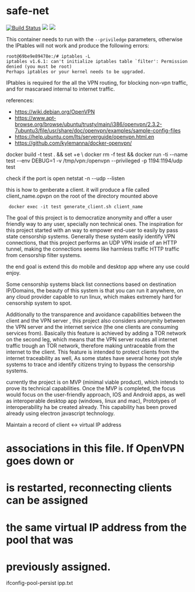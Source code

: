 # safe-net
<!-- [![Build Status](https://travis-ci.org/jrrombaldo/openvpn.svg?branch=master)](https://travis-ci.org/jrrombaldo/openvpn)
[![](https://images.microbadger.com/badges/image/jrromb/openvpn.svg)](https://microbadger.com/images/jrromb/openvpn) -->

[![Build Status](https://travis-ci.org/jrrombaldo/openvpn.svg?branch=master)](https://travis-ci.org/jrrombaldo/openvpn)
[![](https://images.microbadger.com/badges/image/jrromb/openvpn.svg)](https://microbadger.com/images/jrromb/openvpn "Get your own image badge on microbadger.com")
[![](https://images.microbadger.com/badges/version/jrromb/openvpn.svg)](https://microbadger.com/images/jrromb/openvpn "Get your own version badge on microbadger.com")

This container needs to run with the `--priviledge` parameters, otherwise the IPtables will not work and produce the following errors:
```
root@69be9e89478e:/# iptables -L
iptables v1.6.1: can't initialize iptables table `filter': Permission denied (you must be root)
Perhaps iptables or your kernel needs to be upgraded.
```

IPtables is required for the all the VPN routing, for blocking non-vpn traffic, and for mascaraed internal to internet traffic.

references:
* https://wiki.debian.org/OpenVPN
* https://www.apt-browse.org/browse/ubuntu/trusty/main/i386/openvpn/2.3.2-7ubuntu3/file/usr/share/doc/openvpn/examples/sample-config-files
* https://help.ubuntu.com/lts/serverguide/openvpn.html.en
* https://github.com/kylemanna/docker-openvpn/


docker build -t test . && set +e \ docker rm -f test && docker run -ti --name test --env DEBUG=1 -v /tmp/vpn:/openvpn --privileged -p 1194:1194/udp test

check if the port is open
netstat -n --udp --listen


this is how to genberate a client. it will produce a file called client_name.opvpn on the root of the directory mounted above
```
 docker exec -it test generate_client.sh client_name
```

The goal of this project is to democratize anonymity and offer a user friendly way to any user, specially non technical ones. The inspiration for this project started with an way to empower end-user to easily by pass state censorship systems.
Generally these system easily identify VPN connections, that this project performs an UDP VPN inside of an HTTP tunnel, making the connections seems like harmless traffic HTTP traffic from censorship filter systems.

the end goal is extend this do mobile and desktop app where any use could enjoy.

Some censorship systems black list connections based on destination IP/Domains, the beauty of this system is that you can run it anywhere, on any cloud provider capable to run linux, which makes extremely hard for censorship system to spot.

Additionally to the transparence and avoidance capabilities between the client and the VPN server , this project also considers anonymity between the VPN server and the internet service (the one clients are consuming services from). Basically this feature is achieved by adding a TOR network on the second leg, which means that the VPN server routes all internet traffic trough an TOR network, therefore making untraceable from the internet to the client.
This feature is intended to protect clients from the internet traceability as well, As some states have several honey pot style systems to trace and identify citizens trying to bypass the censorship systems.

currently the project is on MVP (minimal viable product), which intends to prove its technical capabilities. Once the MVP is completed, the focus would focus on the user-friendly approach, IOS and Android apps, as well as interoperable desktop app (windows, linux and mac), Prototypes of interoperability ha be created already. This capability has been proved already using electron javascript technology.



 Maintain a record of client <-> virtual IP address
# associations in this file.  If OpenVPN goes down or
# is restarted, reconnecting clients can be assigned
# the same virtual IP address from the pool that was
# previously assigned.
ifconfig-pool-persist ipp.txt
